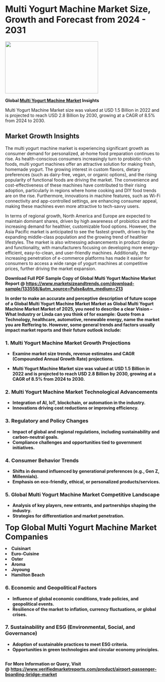 <H1>Multi Yogurt Machine Market Size, Growth and Forecast from 2024 - 2031</H1><img class="aligncenter size-medium wp-image-584254" src="https://thirdeyenews.in/wp-content/uploads/2024/09/Global-Market-Research-300x168.jpeg" alt="" width="300" height="168" /><p><strong>Global&nbsp;<a href="https://www.marketsizeandtrends.com/download-sample/133558/&amp;utm_source=Pulse&amp;utm_medium=213">Multi Yogurt Machine Market</a> Insights</strong></p><p>Multi Yogurt Machine Market size was valued at USD 1.5 Billion in 2022 and is projected to reach USD 2.8 Billion by 2030, growing at a CAGR of 8.5% from 2024 to 2030.</p><p><h2>Market Growth Insights</h2> <p>The multi yogurt machine market is experiencing significant growth as consumer demand for personalized, at-home food preparation continues to rise. As health-conscious consumers increasingly turn to probiotic-rich foods, multi yogurt machines offer an attractive solution for making fresh, homemade yogurt. The growing interest in custom flavors, dietary preferences (such as dairy-free, vegan, or organic options), and the rising popularity of functional foods are driving the market. The convenience and cost-effectiveness of these machines have contributed to their rising adoption, particularly in regions where home cooking and DIY food trends are on the rise. Furthermore, innovations in machine features, such as Wi-Fi connectivity and app-controlled settings, are enhancing consumer appeal, making these machines even more attractive to tech-savvy users.</p> <p><strong></strong></p> <p>In terms of regional growth, North America and Europe are expected to maintain dominant shares, driven by high awareness of probiotics and the increasing demand for healthier, customizable food options. However, the Asia Pacific market is anticipated to see the fastest growth, driven by the expanding middle-class population and the growing trend of healthier lifestyles. The market is also witnessing advancements in product design and functionality, with manufacturers focusing on developing more energy-efficient, easy-to-clean, and user-friendly machines. Additionally, the increasing penetration of e-commerce platforms has made it easier for consumers to access a wide range of yogurt machines at competitive prices, further driving the market expansion.</p> <p><strong></p><p><span class=""><strong>Download Full PDF Sample Copy of Global Multi Yogurt Machine Market Report</strong> @ <a href="https://www.marketsizeandtrends.com/download-sample/133558/&amp;utm_source=Pulse&amp;utm_medium=213" target="_blank">https://www.marketsizeandtrends.com/download-sample/133558/&amp;utm_source=Pulse&amp;utm_medium=213</a></span></p><p>In order to make an accurate and perceptive description of future scope of a Global&nbsp;Multi Yogurt Machine Market Market as Global&nbsp;Multi Yogurt Machine Market Market of 2025, you need to describe a clear Vision &ndash; What Industry or Linda can you think of for example: Quote from a Technology, healthcare, automotive, renewable energy, name the market you are Reffering to. However, some general trends and factors usually impact market reports and their future outlook include:</p><h3>1.&nbsp;<strong>Multi Yogurt Machine Market Growth Projections</strong></h3><ul><li>Examine market size trends, revenue estimates and CAGR (Compounded Annual Growth Rate) projections.</li><li><p>Multi Yogurt Machine Market size was valued at USD 1.5 Billion in 2022 and is projected to reach USD 2.8 Billion by 2030, growing at a CAGR of 8.5% from 2024 to 2030.</p></li></ul><h3>2.&nbsp;<strong>Multi Yogurt Machine Market Technological Advancements</strong></h3><ul><li>Integration of AI, IoT, blockchain, or automation in the industry.</li><li>Innovations driving cost reductions or improving efficiency.</li></ul><h3>3.&nbsp;<strong>Regulatory and Policy Changes</strong></h3><ul><li>Impact of global and regional regulations, including sustainability and carbon-neutral goals.</li><li>Compliance challenges and opportunities tied to government initiatives.</li></ul><h3>4.&nbsp;<strong>Consumer Behavior Trends</strong></h3><ul><li>Shifts in demand influenced by generational preferences (e.g., Gen Z, Millennials).</li><li>Emphasis on eco-friendly, ethical, or personalized products/services.</li></ul><h3>5.&nbsp;<strong>Global Multi Yogurt Machine Market Competitive Landscape</strong></h3><ul><li>Analysis of key players, new entrants, and partnerships shaping the industry.</li><li>Strategies for differentiation and market penetration.</li></ul><p data-pm-slice="1 1 []"><span style="color: inherit; font-family: inherit; font-size: 25px;">Top Global Multi Yogurt Machine Market Companies</span></p><div class="" data-test-id=""><p><li>Cuisinart</li><li> Euro-Cuisine</li><li> Oster</li><li> Aroma</li><li> Joyoung</li><li> Hamilton Beach</li></p></div><h3>6.&nbsp;<strong>Economic and Geopolitical Factors</strong></h3><ul><li>Influence of global economic conditions, trade policies, and geopolitical events.</li><li>Resilience of the market to inflation, currency fluctuations, or global crises.</li></ul><h3>7.&nbsp;<strong>Sustainability and ESG (Environmental, Social, and Governance)</strong></h3><ul><li>Adoption of sustainable practices to meet ESG criteria.</li><li>Opportunities in green technologies and circular economy principles.</li></ul><h2><strong style="font-size: 14px;">For More Information or Query, Visit @&nbsp;</strong><a style="background-color: #ffffff; font-size: 14px;" href="https://www.marketsizeandtrends.com/report/multi-yogurt-machine-market/" target="_blank">https://www.verifiedmarketreports.com/product/airport-passenger-boarding-bridge-market</a></h2>
